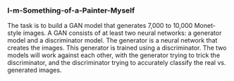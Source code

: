 ### I-m-Something-of-a-Painter-Myself

The task is to build a GAN model that generates 7,000 to 10,000 Monet-style images. A GAN consists of at least two neural networks: a generator model and a discriminator model. The generator is a neural network that creates the images. This generator is trained using a discriminator. The two models will work against each other, with the generator trying to trick the discriminator, and the discriminator trying to accurately classify the real vs. generated images.

